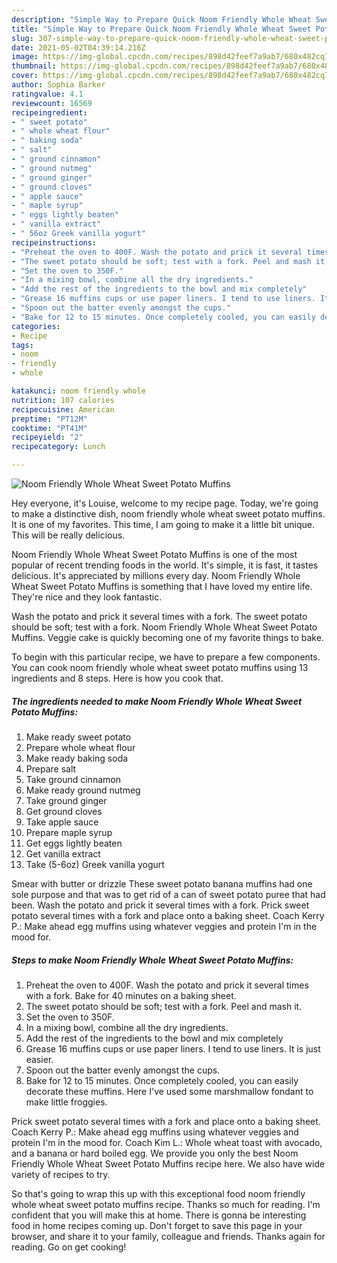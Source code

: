 ```yaml
---
description: "Simple Way to Prepare Quick Noom Friendly Whole Wheat Sweet Potato Muffins"
title: "Simple Way to Prepare Quick Noom Friendly Whole Wheat Sweet Potato Muffins"
slug: 307-simple-way-to-prepare-quick-noom-friendly-whole-wheat-sweet-potato-muffins
date: 2021-05-02T04:39:14.216Z
image: https://img-global.cpcdn.com/recipes/898d42feef7a9ab7/680x482cq70/noom-friendly-whole-wheat-sweet-potato-muffins-recipe-main-photo.jpg
thumbnail: https://img-global.cpcdn.com/recipes/898d42feef7a9ab7/680x482cq70/noom-friendly-whole-wheat-sweet-potato-muffins-recipe-main-photo.jpg
cover: https://img-global.cpcdn.com/recipes/898d42feef7a9ab7/680x482cq70/noom-friendly-whole-wheat-sweet-potato-muffins-recipe-main-photo.jpg
author: Sophia Barker
ratingvalue: 4.1
reviewcount: 16569
recipeingredient:
- " sweet potato"
- " whole wheat flour"
- " baking soda"
- " salt"
- " ground cinnamon"
- " ground nutmeg"
- " ground ginger"
- " ground cloves"
- " apple sauce"
- " maple syrup"
- " eggs lightly beaten"
- " vanilla extract"
- " 56oz Greek vanilla yogurt"
recipeinstructions:
- "Preheat the oven to 400F. Wash the potato and prick it several times with a fork. Bake for 40 minutes on a baking sheet."
- "The sweet potato should be soft; test with a fork. Peel and mash it."
- "Set the oven to 350F."
- "In a mixing bowl, combine all the dry ingredients."
- "Add the rest of the ingredients to the bowl and mix completely"
- "Grease 16 muffins cups or use paper liners. I tend to use liners. It is just easier."
- "Spoon out the batter evenly amongst the cups."
- "Bake for 12 to 15 minutes. Once completely cooled, you can easily decorate these muffins. Here I&#39;ve used some marshmallow fondant to make little froggies."
categories:
- Recipe
tags:
- noom
- friendly
- whole

katakunci: noom friendly whole 
nutrition: 107 calories
recipecuisine: American
preptime: "PT12M"
cooktime: "PT41M"
recipeyield: "2"
recipecategory: Lunch

---
```



![Noom Friendly Whole Wheat Sweet Potato Muffins](https://img-global.cpcdn.com/recipes/898d42feef7a9ab7/680x482cq70/noom-friendly-whole-wheat-sweet-potato-muffins-recipe-main-photo.jpg)

Hey everyone, it's Louise, welcome to my recipe page. Today, we're going to make a distinctive dish, noom friendly whole wheat sweet potato muffins. It is one of my favorites. This time, I am going to make it a little bit unique. This will be really delicious.

Noom Friendly Whole Wheat Sweet Potato Muffins is one of the most popular of recent trending foods in the world. It's simple, it is fast, it tastes delicious. It's appreciated by millions every day. Noom Friendly Whole Wheat Sweet Potato Muffins is something that I have loved my entire life. They're nice and they look fantastic.

Wash the potato and prick it several times with a fork. The sweet potato should be soft; test with a fork. Noom Friendly Whole Wheat Sweet Potato Muffins. Veggie cake is quickly becoming one of my favorite things to bake.


To begin with this particular recipe, we have to prepare a few components. You can cook noom friendly whole wheat sweet potato muffins using 13 ingredients and 8 steps. Here is how you cook that.

<!--inarticleads1-->

##### The ingredients needed to make Noom Friendly Whole Wheat Sweet Potato Muffins:

1. Make ready  sweet potato
1. Prepare  whole wheat flour
1. Make ready  baking soda
1. Prepare  salt
1. Take  ground cinnamon
1. Make ready  ground nutmeg
1. Take  ground ginger
1. Get  ground cloves
1. Take  apple sauce
1. Prepare  maple syrup
1. Get  eggs lightly beaten
1. Get  vanilla extract
1. Take  (5-6oz) Greek vanilla yogurt


Smear with butter or drizzle These sweet potato banana muffins had one sole purpose and that was to get rid of a can of sweet potato puree that had been. Wash the potato and prick it several times with a fork. Prick sweet potato several times with a fork and place onto a baking sheet. Coach Kerry P.: Make ahead egg muffins using whatever veggies and protein I&#39;m in the mood for. 

<!--inarticleads2-->

##### Steps to make Noom Friendly Whole Wheat Sweet Potato Muffins:

1. Preheat the oven to 400F. Wash the potato and prick it several times with a fork. Bake for 40 minutes on a baking sheet.
1. The sweet potato should be soft; test with a fork. Peel and mash it.
1. Set the oven to 350F.
1. In a mixing bowl, combine all the dry ingredients.
1. Add the rest of the ingredients to the bowl and mix completely
1. Grease 16 muffins cups or use paper liners. I tend to use liners. It is just easier.
1. Spoon out the batter evenly amongst the cups.
1. Bake for 12 to 15 minutes. Once completely cooled, you can easily decorate these muffins. Here I&#39;ve used some marshmallow fondant to make little froggies.


Prick sweet potato several times with a fork and place onto a baking sheet. Coach Kerry P.: Make ahead egg muffins using whatever veggies and protein I&#39;m in the mood for. Coach Kim L.: Whole wheat toast with avocado, and a banana or hard boiled egg. We provide you only the best Noom Friendly Whole Wheat Sweet Potato Muffins recipe here. We also have wide variety of recipes to try. 

So that's going to wrap this up with this exceptional food noom friendly whole wheat sweet potato muffins recipe. Thanks so much for reading. I'm confident that you will make this at home. There is gonna be interesting food in home recipes coming up. Don't forget to save this page in your browser, and share it to your family, colleague and friends. Thanks again for reading. Go on get cooking!

